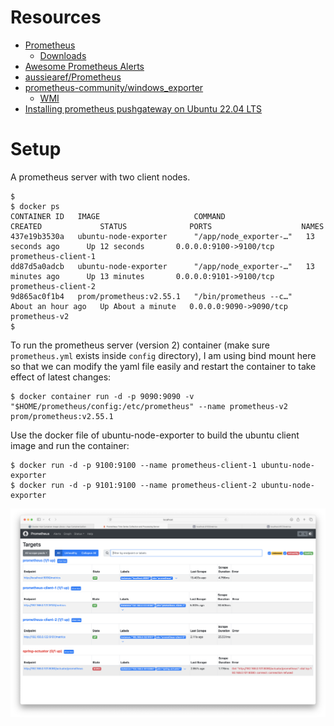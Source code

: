 # Resources

- [Prometheus](https://prometheus.io/)
  - [Downloads](https://prometheus.io/download/)
- [Awesome Prometheus Alerts](https://samber.github.io/awesome-prometheus-alerts/rules.html)
- [aussiearef/Prometheus](https://github.com/aussiearef/Prometheus)
- [prometheus-community/windows_exporter](https://github.com/prometheus-community/windows_exporter)
  - [WMI](https://learn.microsoft.com/en-us/windows/win32/wmisdk/wmi-start-page)
- [Installing prometheus pushgateway on Ubuntu 22.04 LTS](https://www.devopstricks.in/installing-prometheus-pushgateway-on-ubuntu-22-04-lts/)

# Setup

A prometheus server with two client nodes.

```
$
$ docker ps
CONTAINER ID   IMAGE                     COMMAND                  CREATED             STATUS              PORTS                    NAMES
437e19b3530a   ubuntu-node-exporter      "/app/node_exporter-…"   13 seconds ago      Up 12 seconds       0.0.0.0:9100->9100/tcp   prometheus-client-1
dd87d5a0adcb   ubuntu-node-exporter      "/app/node_exporter-…"   13 minutes ago      Up 13 minutes       0.0.0.0:9101->9100/tcp   prometheus-client-2
9d865ac0f1b4   prom/prometheus:v2.55.1   "/bin/prometheus --c…"   About an hour ago   Up About a minute   0.0.0.0:9090->9090/tcp   prometheus-v2
$
```

To run the prometheus server (version 2) container (make sure `prometheus.yml` exists inside `config` directory), I am using bind mount here so that we can modify the yaml file easily and restart the container to take effect of latest changes:

```
$ docker container run -d -p 9090:9090 -v "$HOME/prometheus/config:/etc/prometheus" --name prometheus-v2 prom/prometheus:v2.55.1
```

Use the docker file of ubuntu-node-exporter to build the ubuntu client image and run the container:

```
$ docker run -d -p 9100:9100 --name prometheus-client-1 ubuntu-node-exporter
$ docker run -d -p 9101:9100 --name prometheus-client-2 ubuntu-node-exporter
```

![img](image.png)
